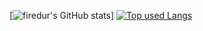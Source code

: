 [![firedur's GitHub stats](https://github-readme-stats.vercel.app/api?username=firedur&show_icons=true&theme=gruvbox&count_private=true)]
[![Top used Langs](https://github-readme-stats.vercel.app/api/top-langs/?username=firedur&layout=compact&theme=gruvbox)](https://github.com/anuraghazra/github-readme-stats)
